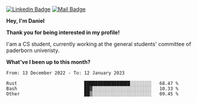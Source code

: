 [![Linkedin Badge](https://img.shields.io/badge/-LinkedIn-0e76a8?style=flat-square&logo=Linkedin&logoColor=white)](https://www.linkedin.com/in/daniel-negi-592ba3223/)
[![Mail Badge](https://img.shields.io/badge/Gmail-D14836?style=flat-square&logo=gmail&logoColor=white)](mailto:daniel.ravi.negi@googlemail.com)

**Hey, I'm Daniel**

**Thank you for being interested in my profile!**

I'am a CS student, currently working at the general students' committee of paderborn univeristy.

**What've I been up to this month?** 

<!--START_SECTION:waka-->

```text
From: 13 December 2022 - To: 12 January 2023

Rust                         █████████████████░░░░░░░░   68.47 %
Bash                         ██▓░░░░░░░░░░░░░░░░░░░░░░   10.33 %
Other                        ██▒░░░░░░░░░░░░░░░░░░░░░░   09.45 %
```

<!--END_SECTION:waka-->
